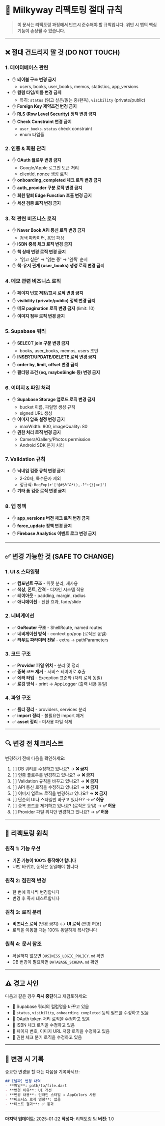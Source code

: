 # 🚨 Milkyway 리팩토링 절대 규칙

> **이 문서는 리팩토링 과정에서 반드시 준수해야 할 규칙입니다.**
> **위반 시 앱의 핵심 기능이 손상될 수 있습니다.**

---

## ❌ 절대 건드리지 말 것 (DO NOT TOUCH)

### 1. 데이터베이스 관련
- ✋ **테이블 구조 변경 금지**
  - users, books, user_books, memos, statistics, app_versions
- ✋ **컬럼 타입/이름 변경 금지**
  - 특히: `status` (읽고 싶은/읽는 중/완독), `visibility` (private/public)
- ✋ **Foreign Key 제약조건 변경 금지**
- ✋ **RLS (Row Level Security) 정책 변경 금지**
- ✋ **Check Constraint 변경 금지**
  - `user_books.status` check constraint
  - enum 타입들

### 2. 인증 & 회원 관리
- ✋ **OAuth 플로우 변경 금지**
  - Google/Apple 로그인 토큰 처리
  - clientId, nonce 생성 로직
- ✋ **onboarding_completed 체크 로직 변경 금지**
- ✋ **auth_provider 구분 로직 변경 금지**
- ✋ **회원 탈퇴 Edge Function 호출 변경 금지**
- ✋ **세션 검증 로직 변경 금지**

### 3. 책 관련 비즈니스 로직
- ✋ **Naver Book API 통신 로직 변경 금지**
  - 검색 파라미터, 응답 파싱
- ✋ **ISBN 중복 체크 로직 변경 금지**
- ✋ **책 상태 변경 로직 변경 금지**
  - '읽고 싶은' → '읽는 중' → '완독' 순서
- ✋ **책-유저 관계 (user_books) 생성 로직 변경 금지**

### 4. 메모 관련 비즈니스 로직
- ✋ **페이지 번호 저장/표시 로직 변경 금지**
- ✋ **visibility (private/public) 정책 변경 금지**
- ✋ **메모 pagination 로직 변경 금지** (limit: 10)
- ✋ **이미지 첨부 로직 변경 금지**

### 5. Supabase 쿼리
- ✋ **SELECT join 구문 변경 금지**
  - books, user_books, memos, users 조인
- ✋ **INSERT/UPDATE/DELETE 로직 변경 금지**
- ✋ **order by, limit, offset 변경 금지**
- ✋ **필터링 조건 (eq, maybeSingle 등) 변경 금지**

### 6. 이미지 & 파일 처리
- ✋ **Supabase Storage 업로드 로직 변경 금지**
  - bucket 이름, 파일명 생성 규칙
  - signed URL 생성
- ✋ **이미지 압축 설정 변경 금지**
  - maxWidth: 800, imageQuality: 80
- ✋ **권한 처리 로직 변경 금지**
  - Camera/Gallery/Photos permission
  - Android SDK 분기 처리

### 7. Validation 규칙
- ✋ **닉네임 검증 규칙 변경 금지**
  - 2-20자, 특수문자 제외
  - 정규식: `RegExp(r'[!@#$%^&*(),.?":{}|<>]')`
- ✋ **기타 폼 검증 로직 변경 금지**

### 8. 앱 정책
- ✋ **app_versions 버전 체크 로직 변경 금지**
- ✋ **force_update 정책 변경 금지**
- ✋ **Firebase Analytics 이벤트 로그 변경 금지**

---

## ✅ 변경 가능한 것 (SAFE TO CHANGE)

### 1. UI & 스타일링
- ✅ **컴포넌트 구조** - 위젯 분리, 재사용
- ✅ **색상, 폰트, 간격** - 디자인 시스템 적용
- ✅ **레이아웃** - padding, margin, radius
- ✅ **애니메이션** - 전환 효과, fade/slide

### 2. 네비게이션
- ✅ **GoRouter 구조** - ShellRoute, named routes
- ✅ **네비게이션 방식** - context.go/pop (로직은 동일)
- ✅ **라우트 파라미터 전달** - extra → pathParameters

### 3. 코드 구조
- ✅ **Provider 파일 위치** - 분리 및 정리
- ✅ **중복 코드 제거** - 서비스 레이어로 추출
- ✅ **에러 타입** - Exception 표준화 (처리 로직 동일)
- ✅ **로깅 방식** - print → AppLogger (출력 내용 동일)

### 4. 파일 구조
- ✅ **폴더 정리** - providers, services 분리
- ✅ **import 정리** - 불필요한 import 제거
- ✅ **asset 정리** - 미사용 파일 삭제

---

## 🔍 변경 전 체크리스트

변경하기 전에 다음을 확인하세요:

1. [ ] DB 쿼리를 수정하고 있나요? → **❌ 금지**
2. [ ] 인증 플로우를 변경하고 있나요? → **❌ 금지**
3. [ ] Validation 규칙을 바꾸고 있나요? → **❌ 금지**
4. [ ] API 통신 로직을 수정하고 있나요? → **❌ 금지**
5. [ ] 이미지 업로드 로직을 변경하고 있나요? → **❌ 금지**
6. [ ] 단순히 UI나 스타일만 바꾸고 있나요? → **✅ 허용**
7. [ ] 중복 코드를 제거하고 있나요? (로직은 동일) → **✅ 허용**
8. [ ] Provider 파일 위치만 변경하고 있나요? → **✅ 허용**

---

## 🚦 리팩토링 원칙

### 원칙 1: 기능 우선
- **기존 기능이 100% 동작해야 합니다**
- UI만 바뀌고, 동작은 동일해야 합니다

### 원칙 2: 점진적 변경
- 한 번에 하나씩 변경합니다
- 변경 후 즉시 테스트합니다

### 원칙 3: 로직 분리
- **비즈니스 로직** (변경 금지) ↔ **UI 로직** (변경 허용)
- 로직을 이동할 때는 100% 동일하게 복사합니다

### 원칙 4: 문서 참조
- 확실하지 않으면 `BUSINESS_LOGIC_POLICY.md` 확인
- DB 변경이 필요하면 `DATABASE_SCHEMA.md` 확인

---

## ⚠️ 경고 사인

다음과 같은 경우 **즉시 중단**하고 재검토하세요:

- 🚨 Supabase 쿼리의 컬럼명을 바꾸고 있음
- 🚨 `status`, `visibility`, `onboarding_completed` 등의 필드를 수정하고 있음
- 🚨 OAuth token 처리 로직을 수정하고 있음
- 🚨 ISBN 체크 로직을 수정하고 있음
- 🚨 페이지 번호, 이미지 URL 저장 로직을 수정하고 있음
- 🚨 권한 체크 분기 로직을 수정하고 있음

---

## 📝 변경 시 기록

중요한 변경을 할 때는 다음을 기록하세요:

```markdown
## [날짜] 변경 내역
- **파일**: path/to/file.dart
- **변경 이유**: UI 개선
- **변경 내용**: 인라인 스타일 → AppColors 사용
- **비즈니스 로직 영향**: 없음
- **테스트 결과**: ✅ 통과
```

---

**마지막 업데이트**: 2025-01-22
**작성자**: 리팩토링 팀
**버전**: 1.0

